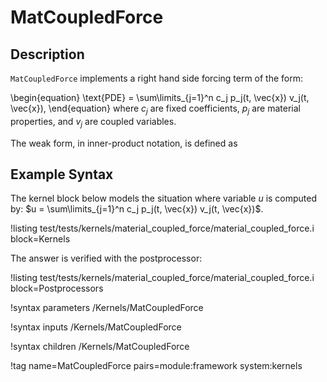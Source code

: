 # MatCoupledForce

## Description

`MatCoupledForce` implements a right hand side forcing term of the form:

\begin{equation}
 \text{PDE} = \sum\limits_{j=1}^n c_j p_j(t, \vec{x}) v_j(t, \vec{x}),
\end{equation}
where $c_j$ are fixed coefficients, $p_j$ are material properties, and $v_j$ are coupled variables.

The weak form, in inner-product notation, is defined as

## Example Syntax

The kernel block below models the situation where variable $u$ is computed by: $u = \sum\limits_{j=1}^n c_j p_j(t, \vec{x}) v_j(t, \vec{x})$.


!listing test/tests/kernels/material_coupled_force/material_coupled_force.i
         block=Kernels

The answer is verified with the postprocessor:

!listing test/tests/kernels/material_coupled_force/material_coupled_force.i
         block=Postprocessors


!syntax parameters /Kernels/MatCoupledForce

!syntax inputs /Kernels/MatCoupledForce

!syntax children /Kernels/MatCoupledForce

!tag name=MatCoupledForce pairs=module:framework system:kernels
